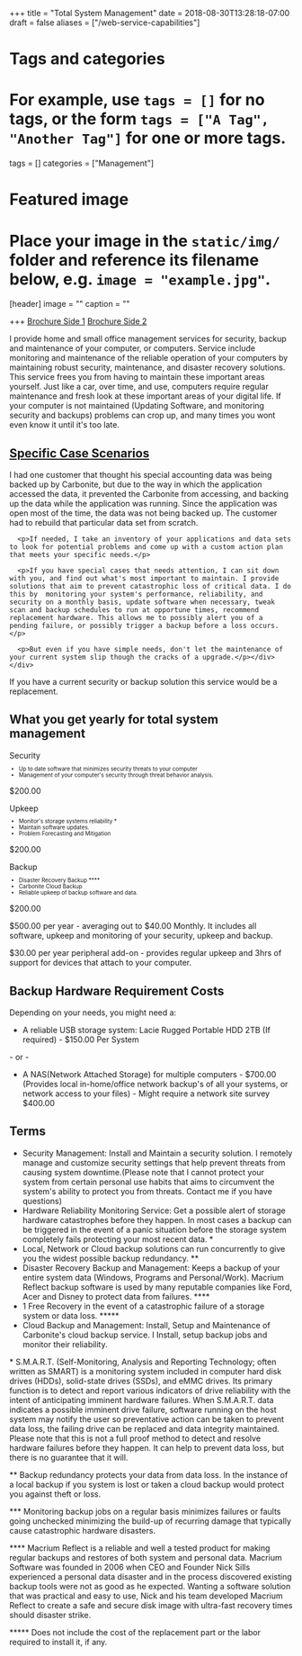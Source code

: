 +++
title = "Total System Management"
date = 2018-08-30T13:28:18-07:00
draft = false
aliases = ["/web-service-capabilities"]
# Tags and categories
# For example, use `tags = []` for no tags, or the form `tags = ["A Tag", "Another Tag"]` for one or more tags.
tags = []
categories = ["Management"]

# Featured image
# Place your image in the `static/img/` folder and reference its filename below, e.g. `image = "example.jpg"`.
[header]
image = ""
caption = ""

+++
[Brochure Side 1](/img/packages/system-management/srl-broshure-system-mangement-services1.png)
[Brochure Side 2](/img/packages/system-management/srl-broshure-system-mangement-services2.png)

I provide home and small office management services for security, backup and maintenance of your computer, or computers. Service include monitoring and maintenance of the reliable operation of your computers by maintaining robust security, maintenance, and disaster recovery solutions. This service frees you from having to maintain these important areas yourself. Just like a car, over time, and use, computers require regular maintenance and fresh look at these important areas of your digital life. If your computer is not maintained (Updating Software, and monitoring security and backups) problems can crop up, and many times you wont even know it until it's too late.


<div class="panel-group" id="accordion">
  <div class="panel panel-default">
    <div class="panel-heading">
      <h2 class="panel-title">
        <a data-toggle="collapse" data-parent="#accordion" href="#collapse1">Specific Case Scenarios</a>
      </h2>
    </div>
    <div id="collapse1" class="panel-collapse collapse">
      <div class="panel-body"><p>I had one customer that thought his special accounting data was being backed up by Carbonite, but due to the way in which the application accessed the data, it prevented the Carbonite from accessing, and backing up the data while the application was running. Since the application was open most of the time, the data was not being backed up. The customer had to rebuild that particular data set from scratch.</p>
      
      <p>If needed, I take an inventory of your applications and data sets to look for potential problems and come up with a custom action plan that meets your specific needs.</p>
      
      <p>If you have special cases that needs attention, I can sit down with you, and find out what's most important to maintain. I provide solutions that aim to prevent catastrophic loss of critical data. I do this by  monitoring your system's performance, reliability, and security on a monthly basis, update software when necessary, tweak scan and backup schedules to run at opportune times, recommend replacement hardware. This allows me to possibly alert you of a pending failure, or possibly trigger a backup before a loss occurs.</p>
      
      <p>But even if you have simple needs, don't let the maintenance of your current system slip though the cracks of a upgrade.</p></div>
    </div>
  </div>
</div>


If you have a current security or backup solution this service would be a replacement.

## What you get yearly for total system management

<div class="divResTable divResTable--3cols divResTable--collapse">
  <div class="divResTableCell divResTableHeading" style="order: 1;">Security</div>
  <div class="divResTableCell" style="order: 2;">
  <ul style="text-align: left; font-size: 0.7em;">
    <li>Up to date software that minimizes security threats to your computer</li>
    <li>Management of your computer's security through threat behavior analysis.</li>
  </ul>
  <p>$200.00</p>
  </div>
    <div class="divResTableCell divResTableHeading" style="order: 1;">Upkeep</div>
    <div class="divResTableCell" style="order: 2;">
  <ul style="text-align: left; font-size: 0.7em;">
    <li>Monitor's storage systems reliability *</li>
    <li>Maintain software updates.</li>
    <li>Problem Forecasting and Mitigation</li>
  </ul>
  <p>$200.00</p>
    </div>
  <div class="divResTableCell divResTableHeading" style="order: 1;">Backup</div>
  <div class="divResTableCell" style="order: 2;">
  <ul style="text-align: left; font-size: 0.7em;">
    <li>Disaster Recovery Backup ****</li>
    <li>Carbonite Cloud Backup</li>
    <li>Reliable upkeep of backup software and data.</li>
  </ul>
  <p>$200.00</p>
  </div>
</div>

$500.00 per year - averaging out to $40.00 Monthly. It includes all software, upkeep and monitoring of your security, upkeep and backup.

$30.00 per year peripheral add-on - provides regular upkeep and 3hrs of support for devices that attach to your computer.



## Backup Hardware Requirement Costs

Depending on your needs, you might need a:

- A reliable USB storage system: Lacie Rugged Portable HDD 2TB (If required) - $150.00 Per System

\- or -     

- A NAS(Network Attached Storage) for multiple computers - $700.00 (Provides local in-home/office network backup's of all your systems, or network access to your files) - Might require a network site survey $400.00

## Terms
- Security Management: Install and Maintain a security solution. I remotely manage and customize security settings that help prevent threats from causing system downtime.(Please note that I cannot protect your system from certain personal use habits that aims to circumvent the system's ability to protect you from threats. Contact me if you have questions)
- Hardware Reliability Monitoring Service: Get a possible alert of storage hardware catastrophes before they happen. In most cases a backup can be triggered in the event of a panic situation before the storage system completely fails protecting your most recent data. \*
- Local, Network or Cloud backup solutions can run concurrently to give you the widest possible backup redundancy. \*\*
- Disaster Recovery Backup and Management: Keeps a backup of your entire system data (Windows, Programs and Personal/Work). Macrium Reflect backup software is used by many reputable companies like Ford, Acer and Disney to protect data from failures. \*\*\*\*
- 1 Free Recovery in the event of a catastrophic failure of a storage system or data loss. \*\*\*\*\*
- Cloud Backup and Management: Install, Setup and Maintenance of Carbonite's cloud backup service. I Install, setup backup jobs and monitor their reliability.


\* S.M.A.R.T. (Self-Monitoring, Analysis and Reporting Technology; often written as SMART) is a monitoring system included in computer hard disk drives (HDDs), solid-state drives (SSDs), and eMMC drives. Its primary function is to detect and report various indicators of drive reliability with the intent of anticipating imminent hardware failures. When S.M.A.R.T. data indicates a possible imminent drive failure, software running on the host system may notify the user so preventative action can be taken to prevent data loss, the failing drive can be replaced and data integrity maintained. Please note that this is not a full proof method to detect and resolve hardware failures before they happen. It can help to prevent data loss, but there is no guarantee that it will.

\*\* Backup redundancy protects your data from data loss. In the instance of a local backup if you system is lost or taken a cloud backup would protect you against theft or loss.

\*\*\* Monitoring backup jobs on a regular basis minimizes failures or faults going unchecked minimizing the build-up of recurring damage that typically cause catastrophic hardware disasters.

\*\*\*\* Macrium Reflect is a reliable and well a tested product for making regular backups and restores of both system and personal data. Macrium Software was founded in 2006 when CEO and Founder Nick Sills experienced a personal data disaster and in the process discovered existing backup tools were not as good as he expected. Wanting a software solution that was practical and easy to use, Nick and his team developed Macrium Reflect to create a safe and secure disk image with ultra-fast recovery times should disaster strike.


\*\*\*\*\* Does not include the cost of the replacement part or the labor required to install it, if any.
